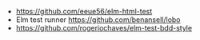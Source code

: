 - https://github.com/eeue56/elm-html-test
- Elm test runner https://github.com/benansell/lobo
- https://github.com/rogeriochaves/elm-test-bdd-style

